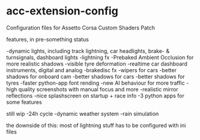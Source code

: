 # acc-extension-config

Configuration files for Assetto Corsa Custom Shaders Patch

features, in pre-something status

-dynamic lights, including track lightning, car headlights,
 brake- & turnsignals, dashboard lights
-lightning fx
-Prebaked Ambient Occlusion for more realistic shadows
-visible tyre deformation
-realtime car dashboard instruments, digital and analog
-brakedisc fx
-wipers for cars
-better shadows for onboard cam
-better shadows for cars
-better shadows for tyres
-faster python-app font rending
-new AI behaviour for more traffic
-high quality screenshots with manual focus and more
-realistic mirror reflections
-nice splashscreen on startup + race info
-3 python apps for some features

still wip
-24h cycle
-dynamic weather system
-rain simulation

the downside of this:
most of lightning stuff has to be configured with ini files
